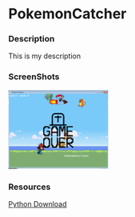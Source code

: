 <h1>PokemonCatcher</h1>

<h3>Description</h3>

<p>
    This is my description
</p>

<h3>ScreenShots</h3>
<img src="https://github.com/dsune5468/PokemonCatcher/blob/master/scr.png" width="200px">

<h3>Resources</h3>
<a href="https://www.python.org/downloads/"> Python Download</a>
